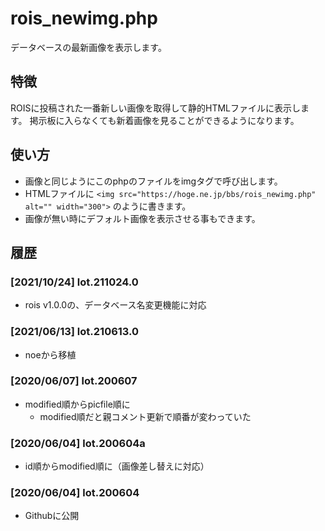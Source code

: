 # rois_newimg.php

データベースの最新画像を表示します。

## 特徴

ROISに投稿された一番新しい画像を取得して静的HTMLファイルに表示します。 掲示板に入らなくても新着画像を見ることができるようになります。

## 使い方

- 画像と同じようにこのphpのファイルをimgタグで呼び出します。
- HTMLファイルに `<img src="https://hoge.ne.jp/bbs/rois_newimg.php" alt="" width="300">` のように書きます。
- 画像が無い時にデフォルト画像を表示させる事もできます。

## 履歴

### [2021/10/24] lot.211024.0

- rois v1.0.0の、データベース名変更機能に対応

### [2021/06/13] lot.210613.0

- noeから移植

### [2020/06/07] lot.200607

- modified順からpicfile順に
  - modified順だと親コメント更新で順番が変わっていた

### [2020/06/04] lot.200604a

- id順からmodified順に（画像差し替えに対応）

### [2020/06/04] lot.200604

- Githubに公開
